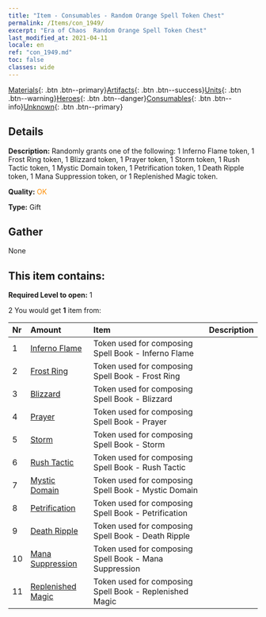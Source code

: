 ```yaml
---
title: "Item - Consumables - Random Orange Spell Token Chest"
permalink: /Items/con_1949/
excerpt: "Era of Chaos  Random Orange Spell Token Chest"
last_modified_at: 2021-04-11
locale: en
ref: "con_1949.md"
toc: false
classes: wide
---
```

 [Materials](/Items/){: .btn .btn--primary}[Artifacts](/Items/Artifacts/){: .btn .btn--success}[Units](/Items/Units/){: .btn .btn--warning}[Heroes](/Items/Heroes/){: .btn .btn--danger}[Consumables](/Items/Consumables/){: .btn .btn--info}[Unknown](/Items/Unknown/){: .btn .btn--primary}

## Details
 **Description:** Randomly grants one of the following: 1 Inferno Flame token, 1 Frost Ring token, 1 Blizzard token, 1 Prayer token, 1 Storm token, 1 Rush Tactic token, 1 Mystic Domain token, 1 Petrification token, 1 Death Ripple token, 1 Mana Suppression token, or 1 Replenished Magic token.

 **Quality:** <span style="color: #FF8C00">OK</span>

 **Type:** Gift

## Gather

  None

## This item contains:

 **Required Level to open:** 1

 2 You would get **1** item  from:

  | Nr | Amount |     Item    | Description |
  |:---|:-------|:------------|:-----------:|
  | 1 | [Inferno Flame](/Items/her_406/) | Token used for composing Spell Book - Inferno Flame | 
  | 2 | [Frost Ring](/Items/her_421/) | Token used for composing Spell Book - Frost Ring | 
  | 3 | [Blizzard](/Items/her_423/) | Token used for composing Spell Book - Blizzard | 
  | 4 | [Prayer](/Items/her_432/) | Token used for composing Spell Book - Prayer | 
  | 5 | [Storm](/Items/her_445/) | Token used for composing Spell Book - Storm | 
  | 6 | [Rush Tactic](/Items/her_450/) | Token used for composing Spell Book - Rush Tactic | 
  | 7 | [Mystic Domain](/Items/her_470/) | Token used for composing Spell Book - Mystic Domain | 
  | 8 | [Petrification](/Items/her_471/) | Token used for composing Spell Book - Petrification | 
  | 9 | [Death Ripple](/Items/her_456/) | Token used for composing Spell Book - Death Ripple | 
  | 10 | [Mana Suppression](/Items/her_480/) | Token used for composing Spell Book - Mana Suppression | 
  | 11 | [Replenished Magic](/Items/her_482/) | Token used for composing Spell Book - Replenished Magic | 
